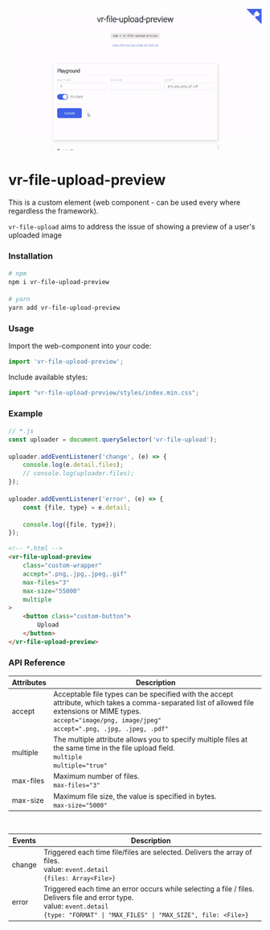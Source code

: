 <p align="center"><a href="" target="_blank"><img src="demo/assets/demo.gif"></a></p>

# vr-file-upload-preview

This is a custom element (web component - can be used every where regardless the framework).

`vr-file-upload` aims to address the issue of showing a preview of a user's uploaded image

### Installation

```bash
# npm
npm i vr-file-upload-preview

# yarn
yarn add vr-file-upload-preview
```

### Usage

Import the web-component into your code:
```javascript
import 'vr-file-upload-preview';
```

Include available styles:
```javascript
import "vr-file-upload-preview/styles/index.min.css";
```

### Example

```javascript
// *.js
const uploader = document.querySelector('vr-file-upload');

uploader.addEventListener('change', (e) => {
    console.log(e.detail.files);
    // console.log(uploader.files);
});

uploader.addEventListener('error', (e) => {
    const {file, type} = e.detail;

    console.log({file, type});
});
```

```html
<!-- *.html -->
<vr-file-upload-preview
    class="custom-wrapper"
    accept=".png,.jpg,.jpeg,.gif"
    max-files="3"
    max-size="55000"
    multiple
>
    <button class="custom-button">
        Upload
    </button>
</vr-file-upload-preview>
```

### API Reference

| Attributes | Description |
| --- | --- |
| accept | Acceptable file types can be specified with the accept attribute, which takes a comma-separated list of allowed file extensions or MIME types. <br/> `accept="image/png, image/jpeg"` <br/> `accept=".png, .jpg, .jpeg, .pdf"` |
| multiple | The multiple attribute allows you to specify multiple files at the same time in the file upload field. <br/> `multiple` <br/> `multiple="true"` |
| max-files | Maximum number of files. <br/> `max-files="3"` |
| max-size | Maximum file size, the value is specified in bytes. <br/> `max-size="5000" ` | preview | Allows you to specify your own container for displaying file previews through a selector or a group of selectors. <br/> `preview=".custom-preview"` <br/> `preview="#custom-preview"` <br/> `preview=".custom-preview.custom-wrapper"` |

<br/>

| Events | Description |
| --- | --- |
| change | Triggered each time file/files are selected. Delivers the array of files. <br/> value: `event.detail` <br/> `{files: Array<File>}` |
| error | Triggered each time an error occurs while selecting a file / files. Delivers file and error type. <br/> value: `event.detail` <br/> `{type: "FORMAT" \| "MAX_FILES" \| "MAX_SIZE", file: <File>}` |
